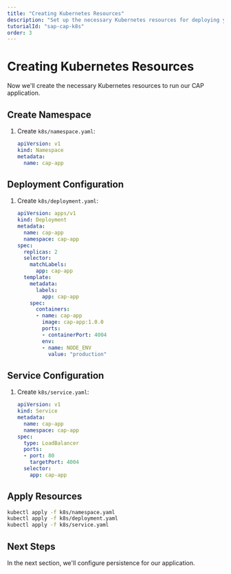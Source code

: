```yaml
---
title: "Creating Kubernetes Resources"
description: "Set up the necessary Kubernetes resources for deploying your CAP application"
tutorialId: "sap-cap-k8s"
order: 3
---
```


# Creating Kubernetes Resources

Now we'll create the necessary Kubernetes resources to run our CAP application.

## Create Namespace

1. Create `k8s/namespace.yaml`:
   ```yaml
   apiVersion: v1
   kind: Namespace
   metadata:
     name: cap-app
   ```

## Deployment Configuration

1. Create `k8s/deployment.yaml`:
   ```yaml
   apiVersion: apps/v1
   kind: Deployment
   metadata:
     name: cap-app
     namespace: cap-app
   spec:
     replicas: 2
     selector:
       matchLabels:
         app: cap-app
     template:
       metadata:
         labels:
           app: cap-app
       spec:
         containers:
         - name: cap-app
           image: cap-app:1.0.0
           ports:
           - containerPort: 4004
           env:
           - name: NODE_ENV
             value: "production"
   ```

## Service Configuration

1. Create `k8s/service.yaml`:
   ```yaml
   apiVersion: v1
   kind: Service
   metadata:
     name: cap-app
     namespace: cap-app
   spec:
     type: LoadBalancer
     ports:
     - port: 80
       targetPort: 4004
     selector:
       app: cap-app
   ```

## Apply Resources

```bash
kubectl apply -f k8s/namespace.yaml
kubectl apply -f k8s/deployment.yaml
kubectl apply -f k8s/service.yaml
```

## Next Steps

In the next section, we'll configure persistence for our application.